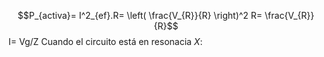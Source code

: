 
$$P_{activa}= I^2_{ef}.R= \left( \frac{V_{R}}{R} \right)^2 R= \frac{V_{R}}{R}$$
I= Vg/Z
Cuando el circuito está en resonacia $X:$